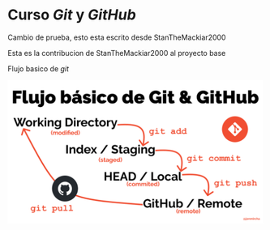 # Curso _Git_ y _GitHub_


Cambio de prueba, esto esta escrito desde StanTheMackiar2000

Esta es la contribucion de StanTheMackiar2000 al proyecto base

Flujo basico de _git_

![Flujo de Git](git-flow.png)